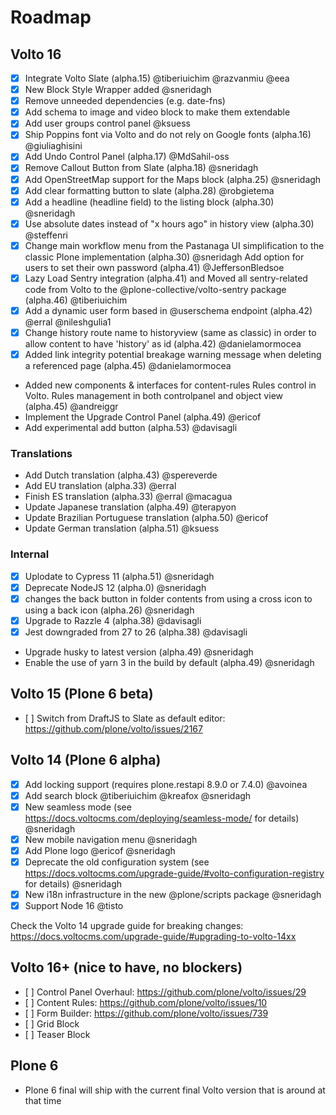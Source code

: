# Roadmap

## Volto 16

- [x] Integrate Volto Slate (alpha.15) @tiberiuichim @razvanmiu @eea
- [x] New Block Style Wrapper added @sneridagh
- [x] Remove unneeded dependencies (e.g. date-fns)
- [x] Add schema to image and video block to make them extendable
- [x] Add user groups control panel @ksuess
- [x] Ship Poppins font via Volto and do not rely on Google fonts (alpha.16) @giuliaghisini
- [x] Add Undo Control Panel (alpha.17) @MdSahil-oss
- [x] Remove Callout Button from Slate (alpha.18) @sneridagh
- [x] Add OpenStreetMap support for the Maps block (alpha.25) @sneridagh
- [x] Add clear formatting button to slate (alpha.28) @robgietema
- [x] Add a headline (headline field) to the listing block (alpha.30) @sneridagh
- [x] Use absolute dates instead of "x hours ago" in history view (alpha.30) @steffenri
- [x] Change main workflow menu from the Pastanaga UI simplification to the classic Plone implementation (alpha.30) @sneridagh
Add option for users to set their own password (alpha.41) @JeffersonBledsoe
- [x] Lazy Load Sentry integration (alpha.41) and Moved all sentry-related code from Volto to the @plone-collective/volto-sentry package (alpha.46) @tiberiuichim
- [x] Add a dynamic user form based in @userschema endpoint (alpha.42) @erral @nileshgulia1
- [x] Change history route name to historyview (same as classic) in order to allow content to have 'history' as id (alpha.42) @danielamormocea
- [x] Added link integrity potential breakage warning message when deleting a referenced page (alpha.45) @danielamormocea
- Added new components & interfaces for content-rules Rules control in Volto. Rules management in both controlpanel and object view (alpha.45) @andreiggr
- Implement the Upgrade Control Panel (alpha.49) @ericof
- Add experimental add button (alpha.53) @davisagli

### Translations

- Add Dutch translation (alpha.43) @spereverde
- Add EU translation (alpha.33) @erral
- Finish ES translation (alpha.33) @erral @macagua
- Update Japanese translation (alpha.49) @terapyon
- Update Brazilian Portuguese translation (alpha.50) @ericof
- Update German translation (alpha.51) @ksuess

### Internal

- [x] Uplodate to Cypress 11 (alpha.51) @sneridagh
- [x] Deprecate NodeJS 12 (alpha.0) @sneridagh
- [x] changes the back button in folder contents from using a cross icon to using a back icon (alpha.26) @sneridagh
- [x] Upgrade to Razzle 4 (alpha.38) @davisagli
- [x] Jest downgraded from 27 to 26 (alpha.38) @davisagli
- Upgrade husky to latest version (alpha.49) @sneridagh
- Enable the use of yarn 3 in the build by default (alpha.49) @sneridagh

## Volto 15 (Plone 6 beta)

- [ ] Switch from DraftJS to Slate as default editor: https://github.com/plone/volto/issues/2167

## Volto 14 (Plone 6 alpha)

- [x] Add locking support (requires plone.restapi 8.9.0 or 7.4.0) @avoinea
- [x] Add search block @tiberiuichim @kreafox @sneridagh
- [x] New seamless mode (see https://docs.voltocms.com/deploying/seamless-mode/ for details) @sneridagh
- [x] New mobile navigation menu @sneridagh
- [x] Add Plone logo @ericof @sneridagh
- [x] Deprecate the old configuration system (see https://docs.voltocms.com/upgrade-guide/#volto-configuration-registry for details) @sneridagh
- [x] New i18n infrastructure in the new @plone/scripts package @sneridagh
- [x] Support Node 16 @tisto

Check the Volto 14 upgrade guide for breaking changes: https://docs.voltocms.com/upgrade-guide/#upgrading-to-volto-14xx

## Volto 16+ (nice to have, no blockers)

- [ ] Control Panel Overhaul: https://github.com/plone/volto/issues/29
- [ ] Content Rules: https://github.com/plone/volto/issues/10
- [ ] Form Builder: https://github.com/plone/volto/issues/739
- [ ] Grid Block
- [ ] Teaser Block

## Plone 6

- Plone 6 final will ship with the current final Volto version that is around at that time
